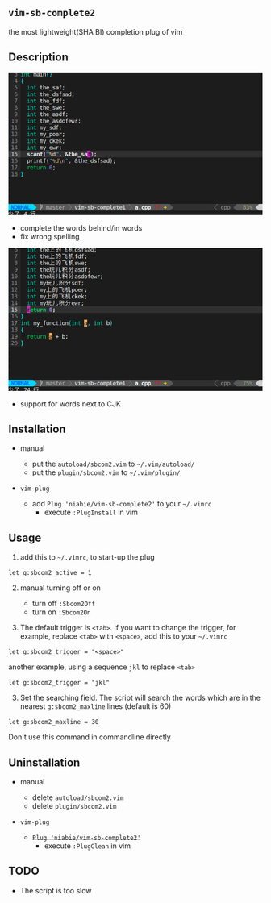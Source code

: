 ## `vim-sb-complete2`

the most lightweight(SHA BI) completion plug of vim

## Description

![](demo/demo1.gif)

- complete the words behind/in words
- fix wrong spelling

![](demo/demo2.gif)

- support for words next to CJK

## Installation

- manual
    - put the `autoload/sbcom2.vim` to `~/.vim/autoload/`
    - put the `plugin/sbcom2.vim` to `~/.vim/plugin/`

- `vim-plug`
    - add `Plug 'niabie/vim-sb-complete2'` to your `~/.vimrc`
        - execute `:PlugInstall` in vim

## Usage

1. add this to `~/.vimrc`, to start-up the plug

```vim
let g:sbcom2_active = 1
```

2. manual turning off or on
    - turn off `:Sbcom2Off`
    - turn on `:Sbcom2On`

3. The default trigger is `<tab>`. If you want to change the trigger, for example, replace `<tab>` with `<space>`, add this to your `~/.vimrc`

```vim
let g:sbcom2_trigger = "<space>"
```

another example, using a sequence `jkl` to replace `<tab>`

```vim
let g:sbcom2_trigger = "jkl"
```

3. Set the searching field. The script will search the words which are in the nearest `g:sbcom2_maxline` lines (default is 60)

```vim
let g:sbcom2_maxline = 30
```

Don't use this command in commandline directly

## Uninstallation

- manual
    - delete `autoload/sbcom2.vim`
    - delete `plugin/sbcom2.vim`

- `vim-plug`
    -  ~~`Plug 'niabie/vim-sb-complete2'`~~
        - execute `:PlugClean` in vim

## TODO

- The script is too slow
